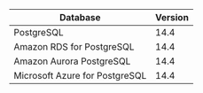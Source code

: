 | Database                       | Version |
| ------------------------------ | ------- |
| PostgreSQL                     | 14.4    |
| Amazon RDS for PostgreSQL      | 14.4    |
| Amazon Aurora PostgreSQL       | 14.4    |
| Microsoft Azure for PostgreSQL | 14.4    |